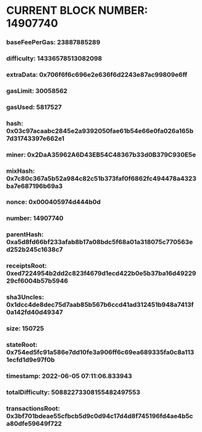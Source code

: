 # CURRENT BLOCK NUMBER: 14907740

### baseFeePerGas: 23887885289
### difficulty: 14336578513082098
### extraData: 0x706f6f6c696e2e636f6d2243e87ac99809e6ff
### gasLimit: 30058562
### gasUsed: 5817527
### hash: 0x03c97acaabc2845e2a9392050fae61b54e66e0fa026a165b7d31743397e662e1
### miner: 0x2DaA35962A6D43EB54C48367b33d0B379C930E5e
### mixHash: 0x7c80c367a5b52a984c82c51b373faf0f6862fc494478a4323ba7e687196b69a3
### nonce: 0x000405974d444b0d
### number: 14907740
### parentHash: 0xa5d8fd66bf233afab8b17a08bdc5f68a01a318075c770563ed252b245c1638c7
### receiptsRoot: 0xed7224954b2dd2c823f4679d1ecd422b0e5b37ba16d4922929cf6004b57b5946
### sha3Uncles: 0x1dcc4de8dec75d7aab85b567b6ccd41ad312451b948a7413f0a142fd40d49347
### size: 150725
### stateRoot: 0x754ed5fc91a586e7dd10fe3a906ff6c69ea689335fa0c8a1131ecfd1d9e97f0b
### timestamp: 2022-06-05 07:11:06.833943
### totalDifficulty: 50882273308155482497553
### transactionsRoot: 0x3bf701bdeae55cfbcb5d9c0d94c17d4d8f745196fd4ae4b5ca80dfe59649f722
